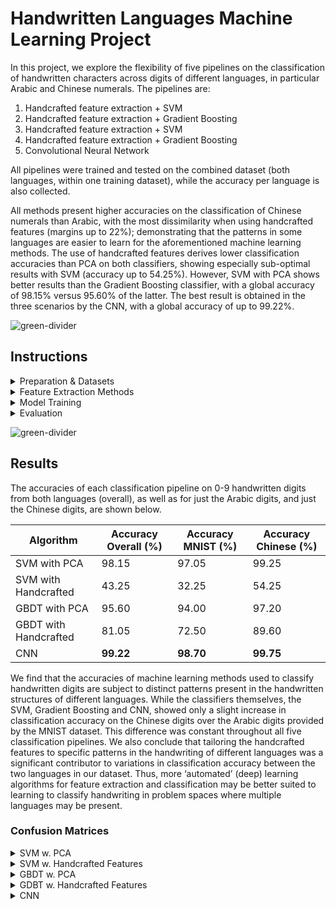 # Handwritten Languages Machine Learning Project

In this project, we explore the flexibility of five pipelines on the classification of handwritten characters across digits of different languages, in particular Arabic and Chinese numerals. The pipelines are:
1. Handcrafted feature extraction + SVM
2. Handcrafted feature extraction + Gradient Boosting
3. Handcrafted feature extraction + SVM
4. Handcrafted feature extraction + Gradient Boosting
5. Convolutional Neural Network

All pipelines were trained and tested on the combined dataset (both languages, within one training dataset), while the accuracy per language is also collected. 

All methods present higher accuracies on the classification of Chinese numerals than Arabic, with the most dissimilarity when using handcrafted features (margins up to 22%); demonstrating that the patterns in some languages are easier to learn for the aforementioned machine learning methods. The use of handcrafted features derives lower classification accuracies than PCA on both classifiers, showing especially sub-optimal results with SVM (accuracy up to 54.25%). However, SVM with PCA shows better results than the Gradient Boosting classifier, with a global accuracy of 98.15% versus 95.60% of the latter. The best result is obtained in the three scenarios by the CNN, with a global accuracy of up to 99.22%.


![green-divider](https://user-images.githubusercontent.com/7065401/52071924-c003ad80-2562-11e9-8297-1c6595f8a7ff.png)
## Instructions


<details>
<summary>Preparation & Datasets</summary>
<br>
To run the code you need to install the requirements:

```pip install -r requirements.txt```

and download the datasets from the links below, placing them into the ``Data`` folder.

- (Arabic) MNIST data from https://www.kaggle.com/datasets/oddrationale/mnist-in-csv?select=mnist_train.csv. This is a processed version of http://yann.lecun.com/exdb/mnist/.
- CHINESE numbers from Nazarpour, K; Chen, M (2017): Handwritten Chinese Numbers. Newcastle University. Dataset. https://www.kaggle.com/datasets/fedesoriano/chinese-mnist-digit-recognizer.

The contents of the ``src/dataLoading.py`` selects a random sample of letters from each dataset; ensuring a balanced training and texting dataset. This notebook also performs morphological operations on the Chinese characters dataset, such that their visual characteristics match that of the MNIST dataset, as shown below, and centers and resizes all images to 28-by-28 pixels.
![alt text](figures/img_adjustments.png)

</details>


<details>
<summary>Feature Extraction Methods</summary>
<br>

The CNN is trained on grayscale 28x28 images, while PCA is used to transform said image format down to 85 PCA components (the number of components that we find to explain 90% of the dataset's variance).

In the case of handcrafted feature methods, 10 techinques are used to reduce the dimensions of the dataset (down to 10-dimensions, from 784):
1. A mixture of Gaussians (MoG) model, using 10 Gaussians.
2. K-Means clustering, using 20 clusters
3. Laplacian edge detection
4. Mean Brightness
5. Number of countours in the image
6. Number of circles in the image
7. Height/width ratio of the handwritten digit
8. Brightness ratio (middle column vs. middle row of the image)
9. Number of white islands in the image (white regions completely surrounded by black pixels)
10. Number of black islands in the image (reverse of the previous)

</details>


<details>
<summary>Model Training</summary>
<br>

The optimal model parameters can be found by running the ``ml_random_search.py`` script (while also setting the prefered feature extraction method and classifier architecture). For optimising the CNN, the ``cnn_gridsearch.py`` script is used.

Our optimised CNN model can be trained using the ``cnn.ipynb`` notebook, which will also record the training and validation losses and accuracies throughout a cross-validation process. We utilise the TensorFlow library to train our CNNs.

The weights of all of our trained models are kept in the ``saved_models`` folder, which can be called upon in the evaluation step.
</details>



<details>
<summary>Evaluation</summary>
<br>

The ``model_comparison.ipynb`` notebook is responsible for comparing the models on the testing set and generating the confusion matrices. It loads the optimised models kept in the aforementioned ``saved_models`` folder.


</details>




![green-divider](https://user-images.githubusercontent.com/7065401/52071924-c003ad80-2562-11e9-8297-1c6595f8a7ff.png)
## Results

The accuracies of each classification pipeline on 0-9 handwritten digits from both languages (overall), as well as for just the Arabic digits, and just the Chinese digits, are shown below.

| Algorithm | Accuracy Overall (%) | Accuracy MNIST (%) | Accuracy Chinese (%) |
| --- | --- | --- | --- |
| SVM with PCA | 98.15 | 97.05 | 99.25 |
| SVM with Handcrafted | 43.25 | 32.25 | 54.25 |
| GBDT with PCA | 95.60 | 94.00 | 97.20 |
| GBDT with Handcrafted | 81.05 | 72.50 | 89.60 | 
| CNN | **99.22** | **98.70** | **99.75** | 

We find that the accuracies of machine learning methods used to classify handwritten digits are subject to distinct patterns present in the handwritten structures of different languages. While the classifiers themselves, the SVM, Gradient Boosting and CNN, showed only a slight increase in classification accuracy on the Chinese digits over the Arabic digits provided by the MNIST dataset. This difference was constant throughout all five classification pipelines. We also conclude that tailoring the handcrafted features to specific patterns in the handwriting of different languages was a significant contributor to variations in classification accuracy between the two languages in our dataset. Thus, more ‘automated’ (deep) learning algorithms for feature extraction and classification may be better suited to learning to classify handwriting in problem spaces where multiple languages may be present.

### Confusion Matrices

<details>
<summary>SVM w. PCA</summary>
<br>

![alt text](figures/cm_SVM_PCA.png)
</details>

<details>
<summary>SVM w. Handcrafted Features</summary>
<br>

![alt text](figures/cm_SVM_Handcrafted.png)
</details>


<details>
<summary>GBDT w. PCA</summary>
<br>

![alt text](figures/cm_Gradient_Boosting_PCA.png)
</details>

<details>
<summary>GDBT w. Handcrafted Features</summary>
<br>

![alt text](figures/cm_Gradient_Boosting_Handcrafted.png)
</details>



<details>
<summary>CNN</summary>
<br>

![alt text](figures/cm_cnn.png)
</details>





